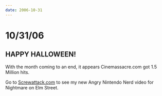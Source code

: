 ```yaml
---
date: 2006-10-31
---
```

# 10/31/06

## **HAPPY HALLOWEEN!**

With the month coming to an end, it appears Cinemassacre.com got 1.5 Million hits.

Go to [Screwattack.com](https://web.archive.org/web/20070913235542/http://screwattack.com/) to see my new Angry Nintendo Nerd video for Nightmare on Elm Street.
